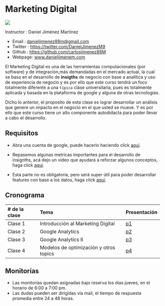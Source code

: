 # Marketing Digital

![](http://www.cidesco.org.co/wp-content/uploads/2019/03/unal_full_09.jpg)


Instructor : Daniel Jiménez Martínez

* Email : danieljimenez88m@gmail.com
* Twitter : https://twitter.com/DanielJimenezM9
* Github : https://github.com/carlosjimenez88M
* Webpage: www.danieljimenem.com


El Marketing Digital es una de las herramientas computacionales (por software) y de integración,más demandadas en el mercado actual, la cual se basa en el desarrollo de **insigths** de negocio con base a analítica y uso de experiencia de negocio y es por ello que este curso tendrá un foco totalmente diferente a una `típica` clase universitaria, pues es totalmente aplicada y basada en la plataforma de google y alguna de otras tecnologías.

Dicho lo anterior, el proposito de esta clase es lograr desarrollar un análisis que genere un impacto en el negocio en el que usted se mueve. Y es por ello que este curso tiene un alto componente autodidacta para poder llevar a cabo el desarrollo. 


## Requisitos

* Abra una cuenta de google, puede hacerlo haciendo click [aquí](https://analytics.google.com/analytics/web/).

* Repasemos algunas metrícas importantes para el desarrollo de insignths, acá dejo un video que ayudará a reforzar algunos conceptos, haga click [aquí](https://www.youtube.com/watch?v=tY07KGyyUP8).

* Esta parte no es obligatoría, pero será super útil para poder desarrollar features con base a los datos, haga click [aquí](https://www.youtube.com/watch?v=W985tOFCX30).

## Cronograma

|# de la clase|Tema|Presentación|
|:------------|:----|-----------|
|Clase 1|Introducción al Marketing Digital|[p1]()|
|Clase 2|Google Analytics |[p2]()|
|Clase 3|Google Analytics II|[p3]()|
|Clase 4|Modelos de optimización y otros topics|[p4]()|

## Monitorías

* Las monitorías quedan asignadas bajo reserva los días jueves, en el horario de 6:00 a 7:00 pm.
* Las dudas pueden ser dirigidas vía mail, el tiempo de respuesta promedia entre 24 a 48 horas.









